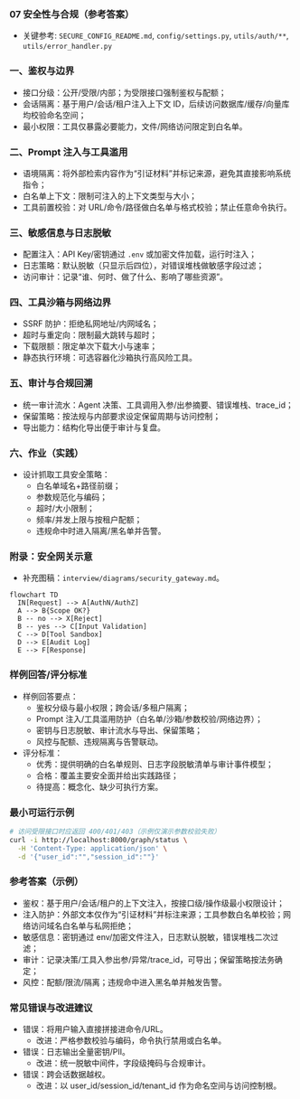 ### 07 安全性与合规（参考答案）

- 关键参考: `SECURE_CONFIG_README.md`, `config/settings.py`, `utils/auth/**`, `utils/error_handler.py`

### 一、鉴权与边界
- 接口分级：公开/受限/内部；为受限接口强制鉴权与配额；
- 会话隔离：基于用户/会话/租户注入上下文 ID，后续访问数据库/缓存/向量库均校验命名空间；
- 最小权限：工具仅暴露必要能力，文件/网络访问限定到白名单。

### 二、Prompt 注入与工具滥用
- 语境隔离：将外部检索内容作为“引证材料”并标记来源，避免其直接影响系统指令；
- 白名单上下文：限制可注入的上下文类型与大小；
- 工具前置校验：对 URL/命令/路径做白名单与格式校验；禁止任意命令执行。

### 三、敏感信息与日志脱敏
- 配置注入：API Key/密钥通过 `.env` 或加密文件加载，运行时注入；
- 日志策略：默认脱敏（只显示后四位），对错误堆栈做敏感字段过滤；
- 访问审计：记录“谁、何时、做了什么、影响了哪些资源”。

### 四、工具沙箱与网络边界
- SSRF 防护：拒绝私网地址/内网域名；
- 超时与重定向：限制最大跳转与超时；
- 下载限额：限定单次下载大小与速率；
- 静态执行环境：可选容器化沙箱执行高风险工具。

### 五、审计与合规回溯
- 统一审计流水：Agent 决策、工具调用入参/出参摘要、错误堆栈、trace_id；
- 保留策略：按法规与内部要求设定保留周期与访问控制；
- 导出能力：结构化导出便于审计与复盘。

### 六、作业（实践）
- 设计抓取工具安全策略：
  - 白名单域名+路径前缀；
  - 参数规范化与编码；
  - 超时/大小限制；
  - 频率/并发上限与按租户配额；
  - 违规命中时进入隔离/黑名单并告警。

### 附录：安全网关示意

- 补充图稿：`interview/diagrams/security_gateway.md`。

```mermaid
flowchart TD
  IN[Request] --> A[AuthN/AuthZ]
  A --> B{Scope OK?}
  B -- no --> X[Reject]
  B -- yes --> C[Input Validation]
  C --> D[Tool Sandbox]
  D --> E[Audit Log]
  E --> F[Response]
```

### 样例回答/评分标准
- 样例回答要点：
  - 鉴权分级与最小权限；跨会话/多租户隔离；
  - Prompt 注入/工具滥用防护（白名单/沙箱/参数校验/网络边界）；
  - 密钥与日志脱敏、审计流水与导出、保留策略；
  - 风控与配额、违规隔离与告警联动。
- 评分标准：
  - 优秀：提供明确的白名单规则、日志字段脱敏清单与审计事件模型；
  - 合格：覆盖主要安全面并给出实践路径；
  - 待提高：概念化、缺少可执行方案。

### 最小可运行示例
```bash
# 访问受限接口时应返回 400/401/403（示例仅演示参数校验失败）
curl -i http://localhost:8000/graph/status \
  -H 'Content-Type: application/json' \
  -d '{"user_id":"","session_id":""}'
```

### 参考答案（示例）
- 鉴权：基于用户/会话/租户的上下文注入，按接口级/操作级最小权限设计；
- 注入防护：外部文本仅作为“引证材料”并标注来源；工具参数白名单校验；网络访问域名白名单与私网拒绝；
- 敏感信息：密钥通过 env/加密文件注入，日志默认脱敏，错误堆栈二次过滤；
- 审计：记录决策/工具入参出参/异常/trace_id，可导出；保留策略按法务确定；
- 风控：配额/限流/隔离；违规命中进入黑名单并触发告警。

### 常见错误与改进建议
- 错误：将用户输入直接拼接进命令/URL。
  - 改进：严格参数校验与编码，命令执行禁用或白名单。
- 错误：日志输出全量密钥/PII。
  - 改进：统一脱敏中间件，字段级掩码与合规审计。
- 错误：跨会话数据越权。
  - 改进：以 user_id/session_id/tenant_id 作为命名空间与访问控制根。